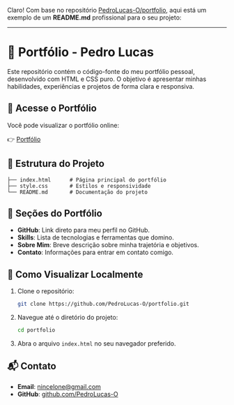 Claro! Com base no repositório [PedroLucas-O/portfolio](https://github.com/PedroLucas-O/portfolio), aqui está um exemplo de um **README.md** profissional para o seu projeto:

---

# 💼 Portfólio - Pedro Lucas

Este repositório contém o código-fonte do meu portfólio pessoal, desenvolvido com HTML e CSS puro. O objetivo é apresentar minhas habilidades, experiências e projetos de forma clara e responsiva.

## 🔗 Acesse o Portfólio

Você pode visualizar o portfólio online:

👉 [Portfólio]()

## 📁 Estrutura do Projeto

```
├── index.html      # Página principal do portfólio
├── style.css       # Estilos e responsividade
└── README.md       # Documentação do projeto
```

## 📄 Seções do Portfólio

- **GitHub**: Link direto para meu perfil no GitHub.
- **Skills**: Lista de tecnologias e ferramentas que domino.
- **Sobre Mim**: Breve descrição sobre minha trajetória e objetivos.
- **Contato**: Informações para entrar em contato comigo.

## 🚀 Como Visualizar Localmente

1. Clone o repositório:

   ```bash
   git clone https://github.com/PedroLucas-O/portfolio.git
   ```

2. Navegue até o diretório do projeto:

   ```bash
   cd portfolio
   ```

3. Abra o arquivo `index.html` no seu navegador preferido.

## 📬 Contato

- **Email**: [nincelone@gmail.com](mailto:nincelone@gmail.com)
- **GitHub**: [github.com/PedroLucas-O](https://github.com/PedroLucas-O)
